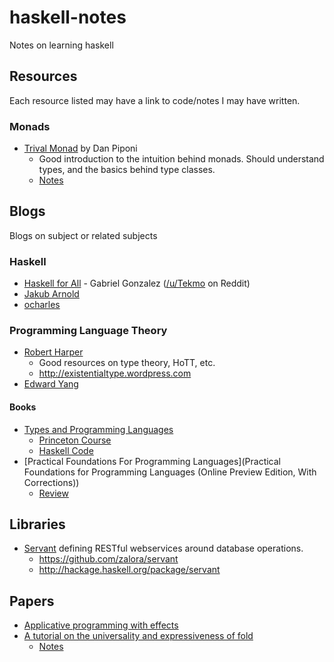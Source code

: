 haskell-notes
=============

Notes on learning haskell

## Resources
Each resource listed may have a link to code/notes I may have written.
### Monads
* [Trival Monad](http://blog.sigfpe.com/2007/04/trivial-monad.html) by Dan Piponi
  - Good introduction to the intuition behind monads. Should understand types, and the basics behind type classes.
  - [Notes](trivial-monad/README.md)

## Blogs
Blogs on subject or related subjects
### Haskell
* [Haskell for All](http://www.haskellforall.com/) - Gabriel Gonzalez ([/u/Tekmo](http://www.reddit.com/user/Tekmo) on Reddit)
* [Jakub Arnold](http://blog.jakubarnold.cz/tags/haskell.html)
* [ocharles](https://ocharles.org.uk/blog/)

### Programming Language Theory
* [Robert Harper](http://www.cs.cmu.edu/~rwh/)
  - Good resources on type theory, HoTT, etc.
  - http://existentialtype.wordpress.com
* [Edward Yang](http://blog.ezyang.com/)

#### Books
* [Types and Programming Languages](http://www.cis.upenn.edu/~bcpierce/tapl/)
  - [Princeton Course](http://www.cs.princeton.edu/~dpw/cos441-11/)
  - [Haskell Code](https://code.google.com/p/tapl-haskell/)
* [Practical Foundations For Programming Languages](Practical Foundations for Programming Languages (Online Preview Edition, With Corrections))
  - [Review](http://blog.ezyang.com/2012/08/practical-foundations-for-programming-languages/)

## Libraries
* [Servant](http://alpmestan.com/posts/2014-07-26-announcing-servant.html) defining RESTful webservices around database operations.
  - https://github.com/zalora/servant
  - http://hackage.haskell.org/package/servant

## Papers
* [Applicative programming with effects](http://www.soi.city.ac.uk/~ross/papers/Applicative.html)
* [A tutorial on the universality and
expressiveness of fold](http://www.cs.nott.ac.uk/~gmh/fold.pdf)
  - [Notes](Fold/)

